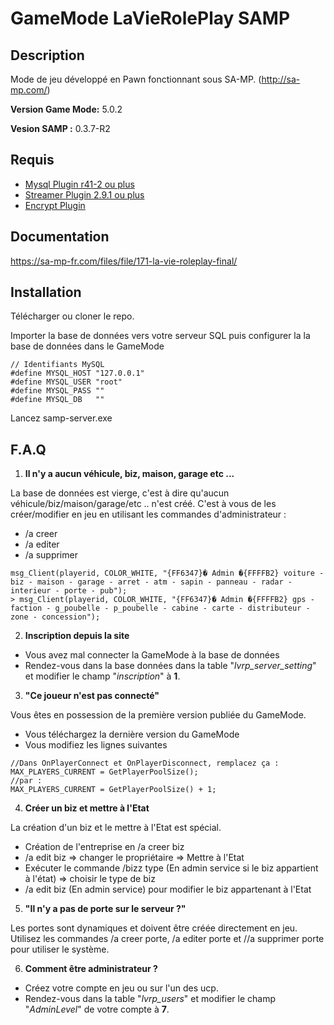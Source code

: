 # GameMode LaVieRolePlay SAMP #

## Description ##

Mode de jeu développé en Pawn fonctionnant sous SA-MP. (http://sa-mp.com/)

**Version Game Mode:** 5.0.2

**Vesion SAMP :** 0.3.7-R2

## Requis ##
* [Mysql Plugin r41-2 ou plus](http://forum.sa-mp.com/showthread.php?t=56564)
* [Streamer Plugin 2.9.1 ou plus](http://forum.sa-mp.com/showthread.php?t=102865)
* [Encrypt Plugin](http://forum.sa-mp.com/showthread.php?t=152682)

## Documentation ##
https://sa-mp-fr.com/files/file/171-la-vie-roleplay-final/

## Installation ##
Télécharger ou cloner le repo.

Importer la base de données vers votre serveur SQL puis configurer la la base de données dans le GameMode 

```pawn
// Identifiants MySQL
#define MYSQL_HOST "127.0.0.1"                                  		
#define MYSQL_USER "root"                                                   
#define MYSQL_PASS ""                                  
#define MYSQL_DB   ""                                        
```
Lancez samp-server.exe

## F.A.Q ##

1. __Il n'y a aucun véhicule, biz, maison, garage etc ...__

La base de données est vierge, c'est à dire qu'aucun véhicule/biz/maison/garage/etc .. n'est créé. C'est à vous de les créer/modifier en jeu en utilisant les commandes d'administrateur :
  * /a creer
  * /a editer
  * /a supprimer
```pawn
msg_Client(playerid, COLOR_WHITE, "{FF6347}� Admin �{FFFFB2} voiture - biz - maison - garage - arret - atm - sapin - panneau - radar - interieur - porte - pub");
> msg_Client(playerid, COLOR_WHITE, "{FF6347}� Admin �{FFFFB2} gps - faction - g_poubelle - p_poubelle - cabine - carte - distributeur - zone - concession");
```

2. __Inscription depuis la site__

* Vous avez mal connecter la GameMode à la base de données
* Rendez-vous dans la base données dans la table "_lvrp_server_setting_" et modifier le champ "_inscription_" à __1__.
  
3. __"Ce joueur n'est pas connecté"__

Vous êtes en possession de la première version publiée du GameMode.
* Vous téléchargez la dernière version du GameMode
* Vous modifiez les lignes suivantes 
```pawn
//Dans OnPlayerConnect et OnPlayerDisconnect, remplacez ça :
MAX_PLAYERS_CURRENT = GetPlayerPoolSize();
//par :
MAX_PLAYERS_CURRENT = GetPlayerPoolSize() + 1;
```
4. __Créer un biz et mettre à l'Etat__

La création d'un biz et le mettre à l'Etat est spécial.
* Création de l'entreprise en /a creer biz
* /a edit biz => changer le propriétaire => Mettre à l'Etat
* Exécuter le commande /bizz type (En admin service si le biz appartient à l'état) => choisir le type de biz
* /a edit biz (En admin service) pour modifier le biz appartenant à l'Etat

5. __"Il n'y a pas de porte sur le serveur ?"__

Les portes sont dynamiques et doivent être créée directement en jeu.
Utilisez les commandes /a creer porte, /a editer porte et //a supprimer porte pour utiliser le système.

6. __Comment être administrateur ?__

* Créez votre compte en jeu ou sur l'un des ucp.
* Rendez-vous dans la table "_lvrp_users_" et modifier le champ "_AdminLevel_" de votre compte à __7__.


